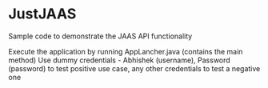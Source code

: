 JustJAAS
========

Sample code to demonstrate the JAAS API functionality

Execute the application by running AppLancher.java (contains the main method)
Use dummy credentials - Abhishek (username), Password (password) to test positive use case, any other credentials to test a negative one
